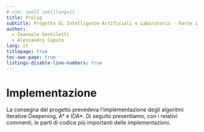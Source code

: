 ```yaml
---
# vim: spell spelllang=it
title: Prolog
subtitle: Progetto di Intelligenze Artificiali e Laboratorio - Parte 1
author:
  - Emanuele Gentiletti
  - Alessandro Caputo
lang: it
titlepage: true
toc-own-page: true
listings-disable-line-numbers: true
---
```


# Implementazione

La consegna del progetto prevedeva l'implementazione degli algoritmi Iterative
Deepening, A\* e IDA\*. Di seguito presentiamo, con i relativi commenti, le
parti di codice più importanti delle implementazioni.


